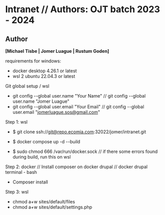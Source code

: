 # Intranet // Authors: OJT batch 2023 - 2024

## Author
**[Michael Tisbe | Jomer Luague | Rustum Goden]**

requirements for windows:
- docker desktop 4.26.1 or latest
- wsl 2 ubuntu 22.04.3 or latest

Git global setup / wsl
- git config --global user.name "Your Name"     // git config --global user.name "Jomer Luague"
- git config --global user.email "Your Email"   // git config --global user.email "jomerluague.sos@gmail.com"

Step 1: wsl
- $ git clone ssh://git@repo.ecomia.com:32022/jomer/intranet.git
- $ docker compose up -d --build

- $ sudo chmod 666 /var/run/docker.sock
// if there some errors found during build, run this on wsl

Step 2: docker
// Install composer on docker drupal
// docker drupal terminal - bash 
- Composer install

Step 3: wsl
- chmod a+w sites/default/files
- chmod a+w sites/default/settings.php

